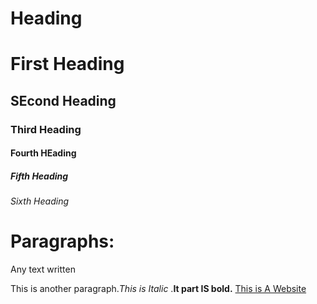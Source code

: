 # Heading
# First Heading
## SEcond Heading
### Third Heading
#### Fourth HEading
##### Fifth Heading
###### Sixth Heading
# Paragraphs:
  Any text written
  
 This is another paragraph.*This is Italic* .**It part IS bold.**
  [This is A Website](https://yush.dev)
